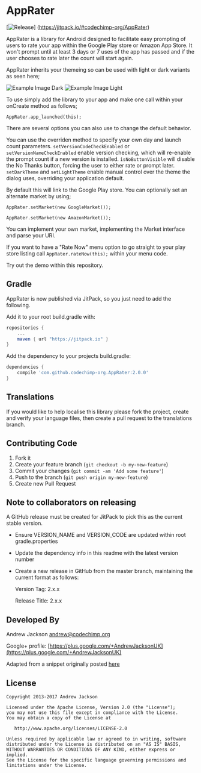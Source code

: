 # AppRater

[![Release](https://jitpack.io/v/codechimp-org/AppRater.svg)]
(https://jitpack.io/#codechimp-org/AppRater)

AppRater is a library for Android designed to facilitate easy prompting of users to rate your app within the Google Play store or Amazon App Store.
It won't prompt until at least 3 days or 7 uses of the app has passed and if the user chooses to rate later the count will start again.

AppRater inherits your themeing so can be used with light or dark variants as seen here;

![Example Image Dark][1] ![Example Image Light][2]

To use simply add the library to your app and make one call within your onCreate method as follows;

`AppRater.app_launched(this);`

There are several options you can also use to change the default behavior.

You can use the overriden method to specify your own day and launch count parameters.
`setVersionCodeCheckEnabled` or `setVersionNameCheckEnabled` enable version checking, which will re-enable the prompt count if a new version is installed.
`isNoButtonVisible` will disable the No Thanks button, forcing the user to either rate or prompt later.
`setDarkTheme` and `setLightTheme` enable manual control over the theme the dialog uses, overriding your application default.

By default this will link to the Google Play store.  You can optionally set an alternate market by using;

`AppRater.setMarket(new GoogleMarket());`

`AppRater.setMarket(new AmazonMarket());`

You can implement your own market, implementing the Market interface and parse your URI.

If you want to have a "Rate Now" menu option to go straight to your play store listing call `AppRater.rateNow(this);` within your menu code.

Try out the demo within this repository.

## Gradle

AppRater is now published via JitPack, so you just need to add the following.

Add it to your root build.gradle with:
```gradle
repositories {
    ...
    maven { url "https://jitpack.io" }
}
```

Add the dependency to your projects build.gradle:

```gradle
dependencies {
    compile 'com.github.codechimp-org.AppRater:2.0.0'
}
```

## Translations

If you would like to help localise this library please fork the project, create and verify your language files, then create a pull request to the translations branch.

## Contributing Code

1. Fork it
2. Create your feature branch (`git checkout -b my-new-feature`)
3. Commit your changes (`git commit -am 'Add some feature'`)
4. Push to the branch (`git push origin my-new-feature`)
5. Create new Pull Request

## Note to collaborators on releasing
A GitHub release must be created for JitPack to pick this as the current stable version.
* Ensure VERSION_NAME and VERSION_CODE are updated within root gradle.properties
* Update the dependency info in this readme with the latest version number
* Create a new release in GitHub from the master branch, maintaining the current format as follows:

    Version Tag: 2.x.x
    
    Release Title: 2.x.x

## Developed By

Andrew Jackson <andrew@codechimp.org>

Google+ profile: 
[https://plus.google.com/+AndrewJacksonUK](https://plus.google.com/+AndrewJacksonUK)

Adapted from a snippet originally posted [here](http://www.androidsnippets.com/prompt-engaged-users-to-rate-your-app-in-the-android-market-appirater)

## License

    Copyright 2013-2017 Andrew Jackson

    Licensed under the Apache License, Version 2.0 (the "License");
    you may not use this file except in compliance with the License.
    You may obtain a copy of the License at

       http://www.apache.org/licenses/LICENSE-2.0

    Unless required by applicable law or agreed to in writing, software
    distributed under the License is distributed on an "AS IS" BASIS,
    WITHOUT WARRANTIES OR CONDITIONS OF ANY KIND, either express or implied.
    See the License for the specific language governing permissions and
    limitations under the License.





 [1]: https://raw.github.com/codechimp-org/AppRater/master/Screenshots/demo-dark.png
 [2]: https://raw.github.com/codechimp-org/AppRater/master/Screenshots/demo-light.png
